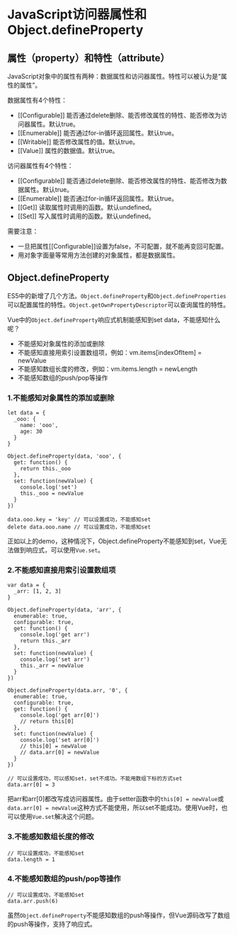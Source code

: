 # JavaScript访问器属性和Object.defineProperty

## 属性（property）和特性（attribute）

JavaScript对象中的属性有两种：数据属性和访问器属性。特性可以被认为是“属性的属性”。

数据属性有4个特性：
* [[Configurable]]  能否通过delete删除、能否修改属性的特性、能否修改为访问器属性。默认true。
* [[Enumerable]]    能否通过for-in循环返回属性。默认true。
* [[Writable]]      能否修改属性的值。默认true。
* [[Value]]         属性的数据值。默认true。

访问器属性有4个特性：
* [[Configurable]]  能否通过delete删除、能否修改属性的特性、能否修改为数据属性。默认true。
* [[Enumerable]]    能否通过for-in循环返回属性。默认true。
* [[Get]]           读取属性时调用的函数。默认undefined。
* [[Set]]           写入属性时调用的函数。默认undefined。

需要注意：
* 一旦把属性[[Configurable]]设置为false，不可配置，就不能再变回可配置。
* 用对象字面量等常用方法创建的对象属性，都是数据属性。

## Object.defineProperty

ES5中的新增了几个方法。`Object.defineProperty`和`Object.defineProperties`可以配置属性的特性。`Object.getOwnPropertyDescriptor`可以查询属性的特性。

Vue中的`Object.defineProperty`响应式机制能感知到set data，不能感知什么呢？

* 不能感知对象属性的添加或删除
* 不能感知直接用索引设置数组项，例如：vm.items[indexOfItem] = newValue
* 不能感知数组长度的修改，例如：vm.items.length = newLength
* 不能感知数组的push/pop等操作

### 1.不能感知对象属性的添加或删除


    let data = {
      _ooo: {
        name: 'ooo',
        age: 30
      }
    }

    Object.defineProperty(data, 'ooo', {
      get: function() {
        return this._ooo
      },
      set: function(newValue) {
        console.log('set')
        this._ooo = newValue
      }
    })
    
    data.ooo.key = 'key' // 可以设置成功，不能感知set
    delete data.ooo.name // 可以设置成功，不能感知set
    
正如以上的demo，这种情况下，Object.defineProperty不能感知到set，Vue无法做到响应式，可以使用`Vue.set`。

### 2.不能感知直接用索引设置数组项

    var data = {
      _arr: [1, 2, 3]
    }

    Object.defineProperty(data, 'arr', {
      enumerable: true,
      configurable: true,
      get: function() {
        console.log('get arr')
        return this._arr
      },
      set: function(newValue) {
        console.log('set arr')
        this._arr = newValue
      }
    })

    Object.defineProperty(data.arr, '0', {
      enumerable: true,
      configurable: true,
      get: function() {
        console.log('get arr[0]')
        // return this[0]
      },
      set: function(newValue) {
        console.log('set arr[0]')
        // this[0] = newValue
        // data.arr[0] = newValue
      }
    })
    
    // 可以设置成功，可以感知set，set不成功。不能用数组下标的方式set
    data.arr[0] = 3 
    
把arr和arr[0]都改写成访问器属性。由于setter函数中的`this[0] = newValue`或`data.arr[0] = newValue`这种方式不能使用，所以set不能成功。使用Vue时，也可以使用`Vue.set`解决这个问题。

### 3.不能感知数组长度的修改

    // 可以设置成功，不能感知set
    data.length = 1
    
### 4.不能感知数组的push/pop等操作

    // 可以设置成功，不能感知set
    data.arr.push(6)
    
虽然`Object.defineProperty`不能感知数组的push等操作，但Vue源码改写了数组的push等操作，支持了响应式。
